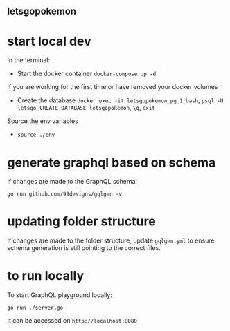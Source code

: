 ## letsgopokemon

# start local dev

In the terminal:

- Start the docker container `docker-compose up -d`

If you are working for the first time or have removed your docker volumes

- Create the database `docker exec -it letsgopokemon_pg_1 bash`, `psql -U letsgo`,
  `CREATE DATABASE letsgopokemon`, `\q`, `exit`

Source the env variables

- `source ./env`

# generate graphql based on schema

If changes are made to the GraphQL schema:

`go run github.com/99designs/gqlgen -v`

# updating folder structure

If changes are made to the folder structure, update `gqlgen.yml` to ensure schema generation is still pointing to the correct files.

# to run locally

To start GraphQL playground locally:

`go run ./server.go`

It can be accessed on `http://localhost:8080`
